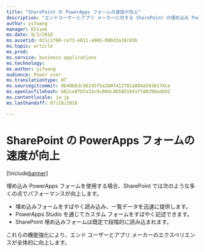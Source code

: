 ```yaml
---
title: "SharePoint の PowerApps フォームの速度が向上"
description: "エンドユーザーとアプリ メーカーに対する SharePoint の埋め込み PowerApps フォームのパフォーマンスが向上します"
author: yifwang
manager: KVivek
ms.date: 9/3/2018
ms.assetid: 021c1f60-ce73-e811-a96b-000d3a18c83b
ms.topic: article
ms.prod: 
ms.service: business-applications
ms.technology: 
ms.author: yifwang
audience: Power user
ms.translationtype: HT
ms.sourcegitcommit: 0b40bb3c98145f5a260f412701a884a5936174ce
ms.openlocfilehash: b62ce8fbfa33c9c00dcdb5851641ffd0398eddd2
ms.contentlocale: ja-jp
ms.lasthandoff: 07/18/2018

---
```

# <a name="powerapps-forms-in-sharepoint-are-faster"></a>SharePoint の PowerApps フォームの速度が向上


[!include[banner](../../includes/banner.md)]

埋め込み PowerApps フォームを使用する場合、SharePoint では次のような多くの点でパフォーマンスが向上します。

- 埋め込みフォームをすばやく読み込み、一覧データを迅速に提供します。
- PowerApps Studio を通じてカスタム フォームをすばやく記述できます。
- SharePoint 埋め込みフォームは既定で段階的に読み込まれます。

これらの機能強化により、エンド ユーザーとアプリ メーカーのエクスペリエンスが全体的に向上します。


